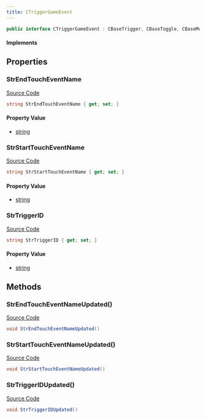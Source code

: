 ```yaml
---
title: CTriggerGameEvent
---
```


```csharp
public interface CTriggerGameEvent : CBaseTrigger, CBaseToggle, CBaseModelEntity, CBaseEntity, CEntityInstance, ISchemaClass<CEntityInstance>, ISchemaClass<CBaseEntity>, ISchemaClass<CBaseModelEntity>, ISchemaClass<CBaseToggle>, ISchemaClass<CBaseTrigger>, ISchemaClass<CTriggerGameEvent>, ISchemaField, ISchemaClass, INativeHandle
```

#### Implements

## Properties

### StrEndTouchEventName

[Source Code](https://github.com/swiftly-solution/swiftlys2/blob/beta/managed/src/SwiftlyS2.Generated/Schemas/Interfaces/CTriggerGameEvent.cs#L18)

```csharp
string StrEndTouchEventName { get; set; }
```

#### Property Value

- [string](https://learn.microsoft.com/dotnet/api/system.string)

### StrStartTouchEventName

[Source Code](https://github.com/swiftly-solution/swiftlys2/blob/beta/managed/src/SwiftlyS2.Generated/Schemas/Interfaces/CTriggerGameEvent.cs#L16)

```csharp
string StrStartTouchEventName { get; set; }
```

#### Property Value

- [string](https://learn.microsoft.com/dotnet/api/system.string)

### StrTriggerID

[Source Code](https://github.com/swiftly-solution/swiftlys2/blob/beta/managed/src/SwiftlyS2.Generated/Schemas/Interfaces/CTriggerGameEvent.cs#L20)

```csharp
string StrTriggerID { get; set; }
```

#### Property Value

- [string](https://learn.microsoft.com/dotnet/api/system.string)

## Methods

### StrEndTouchEventNameUpdated()

[Source Code](https://github.com/swiftly-solution/swiftlys2/blob/beta/managed/src/SwiftlyS2.Generated/Schemas/Interfaces/CTriggerGameEvent.cs#L23)

```csharp
void StrEndTouchEventNameUpdated()
```

### StrStartTouchEventNameUpdated()

[Source Code](https://github.com/swiftly-solution/swiftlys2/blob/beta/managed/src/SwiftlyS2.Generated/Schemas/Interfaces/CTriggerGameEvent.cs#L22)

```csharp
void StrStartTouchEventNameUpdated()
```

### StrTriggerIDUpdated()

[Source Code](https://github.com/swiftly-solution/swiftlys2/blob/beta/managed/src/SwiftlyS2.Generated/Schemas/Interfaces/CTriggerGameEvent.cs#L24)

```csharp
void StrTriggerIDUpdated()
```

